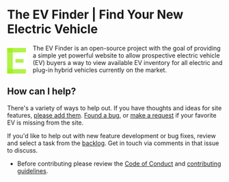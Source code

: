 # The EV Finder | Find Your New Electric Vehicle

<img
  src="theevfinder.png"
  align="left"
  height="60px"
  style="padding: .5rem 1rem .5rem 0"
/>

The EV Finder is an open-source project with the goal of providing a simple yet
powerful website to allow prospective electric vehicle (EV) buyers a way to view
available EV inventory for all electric and plug-in hybrid vehicles currently on
the market. 

## How can I help?
There's a variety of ways to help out. If you have thoughts and ideas for site
features, [please add them](https://github.com/Ben-Chapman/EVFinder/issues/new?template=feature-request.md). [Found a bug](https://github.com/Ben-Chapman/EVFinder/issues/new?template=bug_report.md), or [make a request](https://github.com/Ben-Chapman/EVFinder/issues/new?template=request-for-a-new-vehicle.md) if your favorite EV is missing from the site.

If you'd like to help out with new feature development or bug fixes, review and select a task from the [backlog](issues). Get in touch via comments in
that issue to discuss.

- Before contributing please review the [Code of Conduct](blob/main/CODE_OF_CONDUCT.md) and [contributing guidelines](blob/main/CONTRIBUTING.md).
